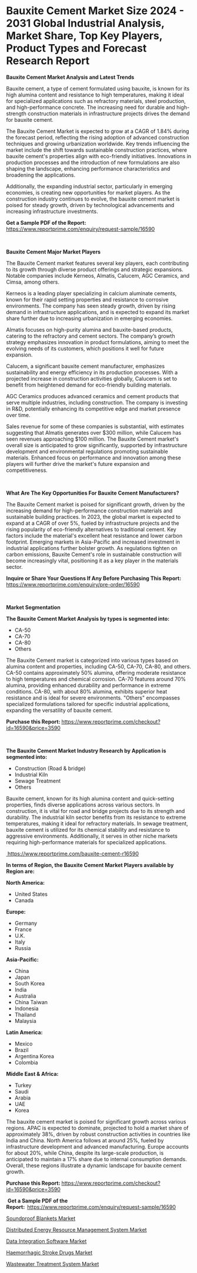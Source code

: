 <p><h1>Bauxite Cement Market Size 2024 - 2031 Global Industrial Analysis, Market Share, Top Key Players, Product Types and Forecast Research Report</h1></p><p><strong>Bauxite Cement Market Analysis and Latest Trends</strong></p>
<p><p>Bauxite cement, a type of cement formulated using bauxite, is known for its high alumina content and resistance to high temperatures, making it ideal for specialized applications such as refractory materials, steel production, and high-performance concrete. The increasing need for durable and high-strength construction materials in infrastructure projects drives the demand for bauxite cement.</p><p>The Bauxite Cement Market is expected to grow at a CAGR of 1.84% during the forecast period, reflecting the rising adoption of advanced construction techniques and growing urbanization worldwide. Key trends influencing the market include the shift towards sustainable construction practices, where bauxite cement's properties align with eco-friendly initiatives. Innovations in production processes and the introduction of new formulations are also shaping the landscape, enhancing performance characteristics and broadening the applications.</p><p>Additionally, the expanding industrial sector, particularly in emerging economies, is creating new opportunities for market players. As the construction industry continues to evolve, the bauxite cement market is poised for steady growth, driven by technological advancements and increasing infrastructure investments.</p></p>
<p><strong>Get a Sample PDF of the Report:&nbsp;</strong> <a href="https://www.reportprime.com/enquiry/request-sample/16590?utm_campaign=1169&utm_medium=2&utm_source=Github&utm_content=ia&utm_term=23112024&utm_id=bauxite-cement">https://www.reportprime.com/enquiry/request-sample/16590</a></p>
<p>&nbsp;</p>
<p><strong>Bauxite Cement Major Market Players</strong></p>
<p><p>The Bauxite Cement market features several key players, each contributing to its growth through diverse product offerings and strategic expansions. Notable companies include Kerneos, Almatis, Calucem, AGC Ceramics, and Cimsa, among others.</p><p>Kerneos is a leading player specializing in calcium aluminate cements, known for their rapid setting properties and resistance to corrosive environments. The company has seen steady growth, driven by rising demand in infrastructure applications, and is expected to expand its market share further due to increasing urbanization in emerging economies.</p><p>Almatis focuses on high-purity alumina and bauxite-based products, catering to the refractory and cement sectors. The company’s growth strategy emphasizes innovation in product formulations, aiming to meet the evolving needs of its customers, which positions it well for future expansion.</p><p>Calucem, a significant bauxite cement manufacturer, emphasizes sustainability and energy efficiency in its production processes. With a projected increase in construction activities globally, Calucem is set to benefit from heightened demand for eco-friendly building materials.</p><p>AGC Ceramics produces advanced ceramics and cement products that serve multiple industries, including construction. The company is investing in R&D, potentially enhancing its competitive edge and market presence over time.</p><p>Sales revenue for some of these companies is substantial, with estimates suggesting that Almatis generates over $300 million, while Calucem has seen revenues approaching $100 million. The Bauxite Cement market's overall size is anticipated to grow significantly, supported by infrastructure development and environmental regulations promoting sustainable materials. Enhanced focus on performance and innovation among these players will further drive the market's future expansion and competitiveness.</p></p>
<p>&nbsp;</p>
<p><strong>What Are The Key Opportunities For Bauxite Cement Manufacturers?</strong></p>
<p><p>The Bauxite Cement market is poised for significant growth, driven by the increasing demand for high-performance construction materials and sustainable building practices. In 2023, the global market is expected to expand at a CAGR of over 5%, fueled by infrastructure projects and the rising popularity of eco-friendly alternatives to traditional cement. Key factors include the material's excellent heat resistance and lower carbon footprint. Emerging markets in Asia-Pacific and increased investment in industrial applications further bolster growth. As regulations tighten on carbon emissions, Bauxite Cement's role in sustainable construction will become increasingly vital, positioning it as a key player in the materials sector.</p></p>
<p><strong>Inquire or Share Your Questions If Any Before Purchasing This Report:</strong> <a href="https://www.reportprime.com/enquiry/pre-order/16590?utm_campaign=1169&utm_medium=2&utm_source=Github&utm_content=ia&utm_term=23112024&utm_id=bauxite-cement">https://www.reportprime.com/enquiry/pre-order/16590</a></p>
<p>&nbsp;</p>
<p><strong>Market Segmentation</strong></p>
<p><strong>The Bauxite Cement Market Analysis by types is segmented into:</strong></p>
<p><ul><li>CA-50</li><li>CA-70</li><li>CA-80</li><li>Others</li></ul></p>
<p><p>The Bauxite Cement market is categorized into various types based on alumina content and properties, including CA-50, CA-70, CA-80, and others. CA-50 contains approximately 50% alumina, offering moderate resistance to high temperatures and chemical corrosion. CA-70 features around 70% alumina, providing enhanced durability and performance in extreme conditions. CA-80, with about 80% alumina, exhibits superior heat resistance and is ideal for severe environments. "Others" encompasses specialized formulations tailored for specific industrial applications, expanding the versatility of bauxite cement.</p></p>
<p><strong>Purchase this Report:&nbsp;</strong><a href="https://www.reportprime.com/checkout?id=16590&price=3590&utm_campaign=1169&utm_medium=2&utm_source=Github&utm_content=ia&utm_term=23112024&utm_id=bauxite-cement">https://www.reportprime.com/checkout?id=16590&price=3590</a></p>
<p>&nbsp;</p>
<p><strong>The Bauxite Cement Market Industry Research by Application is segmented into:</strong></p>
<p><ul><li>Construction (Road & bridge)</li><li>Industrial Kiln</li><li>Sewage Treatment</li><li>Others</li></ul></p>
<p><p>Bauxite cement, known for its high alumina content and quick-setting properties, finds diverse applications across various sectors. In construction, it is vital for road and bridge projects due to its strength and durability. The industrial kiln sector benefits from its resistance to extreme temperatures, making it ideal for refractory materials. In sewage treatment, bauxite cement is utilized for its chemical stability and resistance to aggressive environments. Additionally, it serves in other niche markets requiring high-performance materials for specialized applications.</p></p>
<p><a href="https://www.reportprime.com/bauxite-cement-r16590?utm_campaign=1169&utm_medium=2&utm_source=Github&utm_content=ia&utm_term=23112024&utm_id=bauxite-cement">&nbsp;https://www.reportprime.com/bauxite-cement-r16590</a></p>
<p><strong>In terms of Region, the Bauxite Cement Market Players available by Region are:</strong></p>
<p>
    <p> <strong> North America: </strong>
        <ul>
            <li>United States</li>
            <li>Canada</li>
        </ul>
        </p> 
    <p> <strong> Europe: </strong>
        <ul>
            <li>Germany</li>
            <li>France</li>
            <li>U.K.</li>
            <li>Italy</li>
            <li>Russia</li>
        </ul>
        </p> 
    <p> <strong> Asia-Pacific: </strong>
        <ul>
            <li>China</li>
            <li>Japan</li>
            <li>South Korea</li>
            <li>India</li>
            <li>Australia</li>
            <li>China Taiwan</li>
            <li>Indonesia</li>
            <li>Thailand</li>
            <li>Malaysia</li>
        </ul>
        </p> 
    <p> <strong> Latin America: </strong>
        <ul>
            <li>Mexico</li>
            <li>Brazil</li>
            <li>Argentina Korea</li>
            <li>Colombia</li>
        </ul>
        </p> 
    <p> <strong> Middle East & Africa: </strong>
        <ul>
            <li>Turkey</li>
            <li>Saudi</li>
            <li>Arabia</li>
            <li>UAE</li>
            <li>Korea</li>
        </ul>
    </p>
    </p>
<p><p>The bauxite cement market is poised for significant growth across various regions. APAC is expected to dominate, projected to hold a market share of approximately 38%, driven by robust construction activities in countries like India and China. North America follows at around 25%, fueled by infrastructure development and advanced manufacturing. Europe accounts for about 20%, while China, despite its large-scale production, is anticipated to maintain a 17% share due to internal consumption demands. Overall, these regions illustrate a dynamic landscape for bauxite cement growth.</p></p>
<p><strong>Purchase this Report: </strong><a href="https://www.reportprime.com/checkout?id=16590&price=3590&utm_campaign=1169&utm_medium=2&utm_source=Github&utm_content=ia&utm_term=23112024&utm_id=bauxite-cement">https://www.reportprime.com/checkout?id=16590&price=3590</a></p>
<p>&nbsp;<strong>Get a Sample PDF of the Report:&nbsp;&nbsp;</strong><a href="https://www.reportprime.com/enquiry/request-sample/16590?utm_campaign=1169&utm_medium=2&utm_source=Github&utm_content=ia&utm_term=23112024&utm_id=bauxite-cement">https://www.reportprime.com/enquiry/request-sample/16590</a></p>
<p><strong></strong></p>
<p><p><a href="https://www.linkedin.com/pulse/swot-analysis-soundproof-blankets-market-business-insights-fyqge?utm_campaign=1169&utm_medium=2&utm_source=Github&utm_content=ia&utm_term=23112024&utm_id=bauxite-cement">Soundproof Blankets Market</a></p><p><a href="https://issuu.com/reportprime-2/docs/distributed-energy-resource-managem_1b1a625c29e5ab?utm_campaign=1169&utm_medium=2&utm_source=Github&utm_content=ia&utm_term=23112024&utm_id=bauxite-cement">Distributed Energy Resource Management System Market</a></p><p><a href="https://issuu.com/reportprime-2/docs/data-integration-software-market-si_e6ef8c303b8053?utm_campaign=1169&utm_medium=2&utm_source=Github&utm_content=ia&utm_term=23112024&utm_id=bauxite-cement">Data Integration Software Market</a></p><p><a href="https://www.linkedin.com/pulse/insights-haemorrhagic-stroke-drugs-market-2024-2031-growth-segmentation-gch5f?utm_campaign=1169&utm_medium=2&utm_source=Github&utm_content=ia&utm_term=23112024&utm_id=bauxite-cement">Haemorrhagic Stroke Drugs Market</a></p><p><a href="https://www.linkedin.com/pulse/revenue-projections-wastewater-treatment-system-market-mfvof?utm_campaign=1169&utm_medium=2&utm_source=Github&utm_content=ia&utm_term=23112024&utm_id=bauxite-cement">Wastewater Treatment System Market</a></p></p>